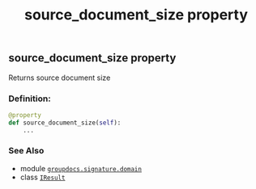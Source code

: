 ﻿---
title: source_document_size property
second_title: GroupDocs.Signature for Python via .NET API References
description: 
type: docs
url: /python-net/groupdocs.signature.domain/iresult/source_document_size/
is_root: false
weight: 60
---

## source_document_size property


Returns source document size
### Definition:
```python
@property
def source_document_size(self):
    ...
```

### See Also
* module [`groupdocs.signature.domain`](../../)
* class [`IResult`](/signature/python-net/groupdocs.signature.domain/iresult)
